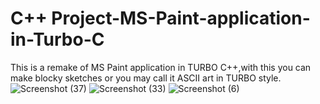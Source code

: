 # C++ Project-MS-Paint-application-in-Turbo-C
This is a remake of MS Paint application in TURBO C++,with this you can make blocky sketches or you may call it ASCII art in TURBO style.
![Screenshot (37)](https://user-images.githubusercontent.com/32810722/114148838-d7573600-9937-11eb-9598-339cd0b50117.png)
![Screenshot (33)](https://user-images.githubusercontent.com/32810722/114148844-d920f980-9937-11eb-881a-9ab5253b729b.png)
![Screenshot (6)](https://user-images.githubusercontent.com/32810722/114148848-da522680-9937-11eb-803c-b96027ad7bcd.png)
